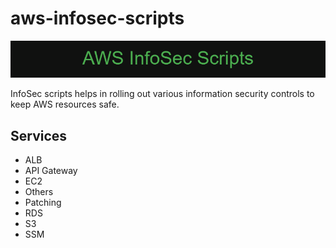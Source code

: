# aws-infosec-scripts

![AWS_InfoSec_Scripts.png](AWS_InfoSec_Scripts.png)

InfoSec scripts helps in rolling out various information security controls to keep AWS resources safe.

## Services

* ALB
* API Gateway
* EC2
* Others
* Patching
* RDS
* S3
* SSM